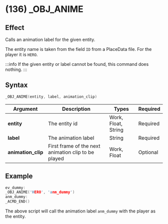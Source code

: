 # (136) _OBJ_ANIME

## Effect

Calls an animation label for the given entity.

The entity name is taken from the field `ID` from a PlaceData file. For the player it is `HERO`.

:::info
If the given entity or label cannot be found, this command does nothing.
:::

## Syntax

```c
_OBJ_ANIME(entity, label, animation_clip)
```

| Argument | Description | Types | Required |
| - | - | - | - |
| **entity** | The entity id | Work, Float, String | Required |
| **label** | The animation label | String | Required |
| **animation_clip** | First frame of the next animation clip to be played | Work, Float | Optional |

## Example

```c
ev_dummy:
_OBJ_ANIME('HERO', 'anm_dummy')
anm_dummy:
_ACMD_END()
```

The above script will call the animation label `anm_dummy` with the player as the entity.
